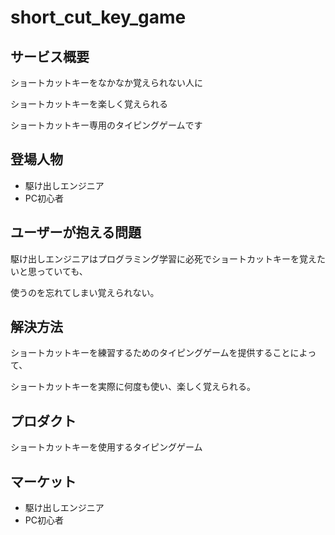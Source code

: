 # short_cut_key_game

## サービス概要
ショートカットキーをなかなか覚えられない人に

ショートカットキーを楽しく覚えられる

ショートカットキー専用のタイピングゲームです

## 登場人物
- 駆け出しエンジニア
- PC初心者

## ユーザーが抱える問題
駆け出しエンジニアはプログラミング学習に必死でショートカットキーを覚えたいと思っていても、

使うのを忘れてしまい覚えられない。

## 解決方法
ショートカットキーを練習するためのタイピングゲームを提供することによって、

ショートカットキーを実際に何度も使い、楽しく覚えられる。

## プロダクト
ショートカットキーを使用するタイピングゲーム

## マーケット
- 駆け出しエンジニア
- PC初心者

